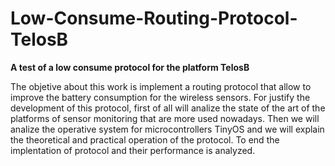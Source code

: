 # Low-Consume-Routing-Protocol-TelosB
**A test of a low consume protocol for the platform TelosB**

The objetive about this work is implement a routing protocol that allow to improve the battery consumption for the wireless sensors. For justify the development of this protocol, first of all will analize the state of the art of the platforms of sensor monitoring that are more used nowadays. Then we will analize the operative system for microcontrollers TinyOS and we will explain the theoretical and practical operation of the protocol.
To end the implentation of protocol and their performance is analyzed.


